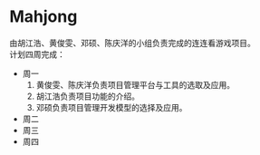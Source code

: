 # Mahjong
由胡江浩、黄俊雯、邓硕、陈庆洋的小组负责完成的连连看游戏项目。  
计划四周完成：  
- 周一  
  1. 黄俊雯、陈庆洋负责项目管理平台与工具的选取及应用。
  2. 胡江浩负责项目功能的介绍。
  3. 邓硕负责项目管理开发模型的选择及应用。  
- 周二  
- 周三  
- 周四  
